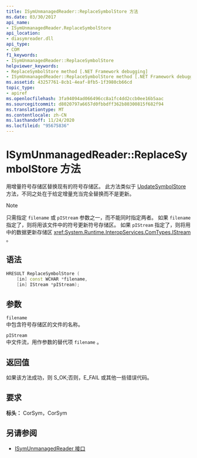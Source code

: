```yaml
---
title: ISymUnmanagedReader::ReplaceSymbolStore 方法
ms.date: 03/30/2017
api_name:
- ISymUnmanagedReader.ReplaceSymbolStore
api_location:
- diasymreader.dll
api_type:
- COM
f1_keywords:
- ISymUnmanagedReader::ReplaceSymbolStore
helpviewer_keywords:
- ReplaceSymbolStore method [.NET Framework debugging]
- ISymUnmanagedReader::ReplaceSymbolStore method [.NET Framework debugging]
ms.assetid: 43257761-8cb1-4eaf-8fb5-1f3980cb66cd
topic_type:
- apiref
ms.openlocfilehash: 3fa94094ad066496cc8a1fc4dd2ccb0ee16b5aac
ms.sourcegitcommit: d8020797a6657d0fbbdff362b80300815f682f94
ms.translationtype: MT
ms.contentlocale: zh-CN
ms.lasthandoff: 11/24/2020
ms.locfileid: "95675836"
---
```

# <a name="isymunmanagedreaderreplacesymbolstore-method"></a>ISymUnmanagedReader::ReplaceSymbolStore 方法

用增量符号存储区替换现有的符号存储区。 此方法类似于 [UpdateSymbolStore](isymunmanagedreader-updatesymbolstore-method.md) 方法，不同之处在于给定增量充当完全替换而不是更新。  
  
> [!NOTE]
> 只需指定 `filename` 或 `pIStream` 参数之一，而不能同时指定两者。 如果 `filename` 指定了，则将用该文件中的符号更新符号存储区。 如果 `pIStream` 指定了，则将用中的数据更新存储区 <xref:System.Runtime.InteropServices.ComTypes.IStream> 。  
  
## <a name="syntax"></a>语法  
  
```cpp  
HRESULT ReplaceSymbolStore (  
    [in] const WCHAR *filename,  
    [in] IStream *pIStream);  
```  
  
## <a name="parameters"></a>参数  

 `filename`  
 中包含符号存储区的文件的名称。  
  
 `pIStream`  
 中文件流，用作参数的替代项 `filename` 。  
  
## <a name="return-value"></a>返回值  

 如果该方法成功，则 S_OK;否则，E_FAIL 或其他一些错误代码。  
  
## <a name="requirements"></a>要求  

 **标头：** CorSym，CorSym  
  
## <a name="see-also"></a>另请参阅

- [ISymUnmanagedReader 接口](isymunmanagedreader-interface.md)
